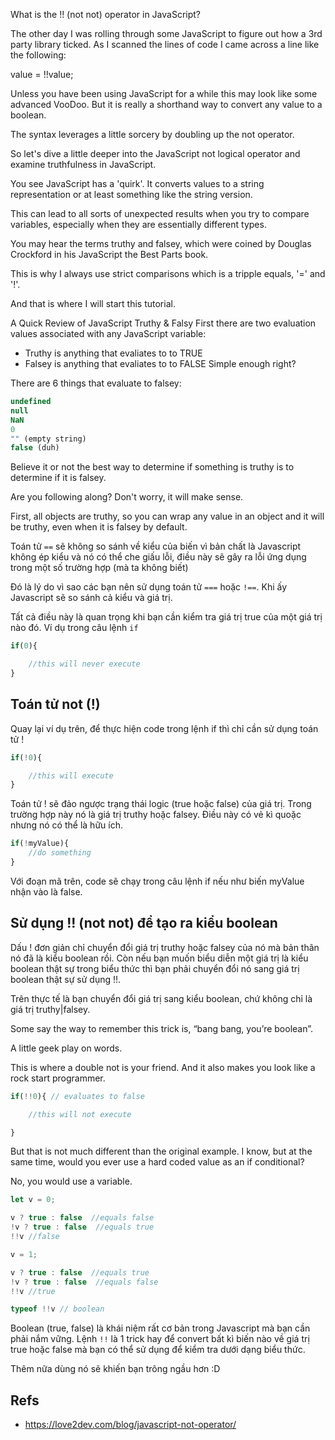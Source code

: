 What is the !! (not not) operator in JavaScript?

The other day I was rolling through some JavaScript to figure out how a 3rd party library ticked. As I scanned the lines of code I came across a line like the following:

value = !!value;

Unless you have been using JavaScript for a while this may look like some advanced VooDoo. But it is really a shorthand way to convert any value to a boolean.

The syntax leverages a little sorcery by doubling up the not operator.

So let's dive a little deeper into the JavaScript not logical operator and examine truthfulness in JavaScript.

You see JavaScript has a 'quirk'. It converts values to a string representation or at least something like the string version.

This can lead to all sorts of unexpected results when you try to compare variables, especially when they are essentially different types.

You may hear the terms truthy and falsey, which were coined by Douglas Crockford in his JavaScript the Best Parts book.

This is why I always use strict comparisons which is a tripple equals, '=' and '!'.

And that is where I will start this tutorial.

A Quick Review of JavaScript Truthy & Falsy
First there are two evaluation values associated with any JavaScript variable:

- Truthy is anything that evaliates to to TRUE
- Falsey is anything that evaliates to to FALSE
Simple enough right?

There are 6 things that evaluate to falsey:

```javascript
undefined
null
NaN
0
"" (empty string)
false (duh)
```
Believe it or not the best way to determine if something is truthy is to determine if it is falsey.

Are you following along? Don't worry, it will make sense.

First, all objects are truthy, so you can wrap any value in an object and it will be truthy, even when it is falsey by default.

Toán tử `==` sẽ không so sánh về kiểu của biến vì bản chất là Javascript không ép kiểu và nó có thể che giấu lỗi, điều này sẽ gây ra lỗi ứng dụng trong một số trường hợp (mà ta không biết)

Đó là lý do vì sao các bạn nên sử dụng toán tử `===` hoặc `!==`. Khi ấy Javascript sẽ so sánh cả kiểu và giá trị.

Tất cả điều này là quan trọng khi bạn cần kiểm tra giá trị true của một giá trị nào đó. Ví dụ trong câu lệnh `if`

```javascript
if(0){

	//this will never execute
}
```

## Toán tử not (!)
Quay lại ví dụ trên, để thực hiện code trong lệnh if thì chỉ cần sử dụng toán tử !

```javascript
if(!0){

	//this will execute
}
```

Toán tử ! sẽ đảo ngược trạng thái logic (true hoặc false) của giá trị. Trong trường hợp này nó là giá trị truthy hoặc falsey. Điều này có vẻ kì quoặc nhưng nó có thể là hữu ích.

```javascript
if(!myValue){
	//do something
}
```

Với đoạn mã trên, code sẽ chạy trong câu lệnh if nếu như biến myValue nhận vào là false.

## Sử dụng !! (not not) để tạo ra kiểu boolean
Dấu ! đơn giản chỉ chuyển đổi giá trị truthy hoặc falsey của nó mà bản thân nó đã là kiểu boolean rồi. Còn nếu bạn muốn biểu diễn một giá trị là kiểu boolean thật sự trong biểu thức thì bạn phải chuyển đổi nó sang giá trị boolean thật sự sử dụng !!.

Trên thực tế là bạn chuyển đổi giá trị sang kiểu boolean, chứ không chỉ là giá trị truthy|falsey.

Some say the way to remember this trick is, “bang bang, you’re boolean”.

A little geek play on words.

This is where a double not is your friend. And it also makes you look like a rock start programmer.


```javascript
if(!!0){ // evaluates to false

	//this will not execute

}
```

But that is not much different than the original example. I know, but at the same time, would you ever use a hard coded value as an if conditional?

No, you would use a variable.


```javascript
let v = 0;

v ? true : false  //equals false
!v ? true : false  //equals true
!!v //false

v = 1;

v ? true : false  //equals true
!v ? true : false  //equals false
!!v //true

typeof !!v // boolean
```

Boolean (true, false) là khái niệm rất cơ bản trong Javascript mà bạn cần phải nắm vững. Lệnh `!!` là 1 trick hay để convert bất kì biến nào về giá trị true hoặc false mà bạn có thể sử dụng để kiểm tra dưới dạng biểu thức.

Thêm nữa dùng nó sẽ khiến bạn trông ngầu hơn :D

## Refs
- https://love2dev.com/blog/javascript-not-operator/
